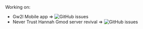 <!--
**slashouse13/slashouse13** is a ✨ _special_ ✨ repository because its `README.md` (this file) appears on your GitHub profile.

Here are some ideas to get you started:

- 🔭 I’m currently working on ...
- 🌱 I’m currently learning ...
- 👯 I’m looking to collaborate on ...
- 🤔 I’m looking for help with ...
- 💬 Ask me about ...
- 📫 How to reach me: ...
- 😄 Pronouns: ...
- ⚡ Fun fact: ...
-->
Working on:
- Gw2l Mobile app => ![GitHub issues](https://img.shields.io/github/issues/slashouse13/gw2l-react)
- Never Trust Hannah Gmod server revival => ![GitHub issues](https://img.shields.io/github/issues/slashouse13/never-trust-hannah)
